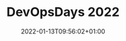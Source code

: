 ---
title: "DevOpsDays 2022"
date: 2022-01-13T09:56:02+01:00
draft: false
ingress: Ingress (kort beskrivelse)
location: Leikanger
duration: "08:30-12:00"
topics: "eInnsyn, MinID, DevOps"
image: /illustrations/illustration_12.png
---